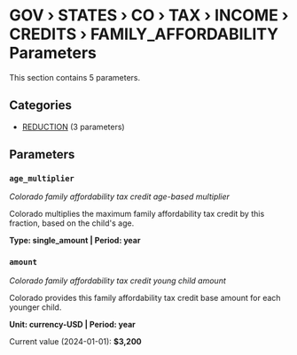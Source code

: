 # GOV › STATES › CO › TAX › INCOME › CREDITS › FAMILY_AFFORDABILITY Parameters

This section contains 5 parameters.

## Categories

- [REDUCTION](reduction/index.md) (3 parameters)

## Parameters

### `age_multiplier`
*Colorado family affordability tax credit age-based multiplier*

Colorado multiplies the maximum family affordability tax credit by this fraction, based on the child's age.

**Type: single_amount | Period: year**


### `amount`
*Colorado family affordability tax credit young child amount*

Colorado provides this family affordability tax credit base amount for each younger child.

**Unit: currency-USD | Period: year**

Current value (2024-01-01): **$3,200**

